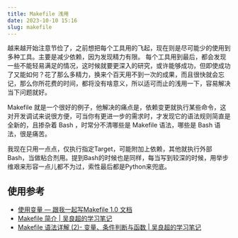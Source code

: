```yaml
---
title: Makefile 浅用
date: 2023-10-10 15:16
slug: makefile
---
```


越来越开始注意节俭了，之前想把每个工具用的飞起，现在则是尽可能少的使用到多种工具。主要是减少依赖，因为发现精力有限。
每个工具用到最后，都会发现一些不能轻易满足的情况，这时候就要更深入的研究，或许能够成功，但即使成功了又能如何？花了那么多精力，换来个百天用不到一次的成果，而且很快就会忘记，那么你所花费的时间，都将没有啥意义，所以适可而止的浅用一下，容易解决当下问题就好。

Makefile 就是一个很好的例子，他解决的痛点是，依赖变更就执行某些命令，这对开发调试来说很方便，可当你有更进一步的需求时，才发现它的语法规则简直是全新的，且掺杂着 Bash ，时常分不清哪些是 Makefile 语法，哪些是 Bash 语法，很是痛苦。

我现在只用一点点，仅执行指定Target，可能附加上依赖，其他就执行外部 Bash，当做粘合剂用。提到Bash的时候也是同样，每当写到较深的时候，用举步维艰来形容一点儿都不为过，索性最后都是Python来兜底。

## 使用参考

- [使用变量 — 跟我一起写Makefile 1.0 文档](https://seisman.github.io/how-to-write-makefile/variables.html)
- [Makefile 简介 | 吴良超的学习笔记](https://wulc.me/2018/12/05/Makefile%20%E7%AE%80%E4%BB%8B/)
- [Makefile 语法详解 (2)- 变量、条件判断与函数 | 吴良超的学习笔记](https://wulc.me/2018/12/07/Makefile%20%E8%AF%AD%E6%B3%95%E8%AF%A6%E8%A7%A3(2)-%E5%8F%98%E9%87%8F%E3%80%81%E6%9D%A1%E4%BB%B6%E5%88%A4%E6%96%AD%E4%B8%8E%E5%87%BD%E6%95%B0/)
